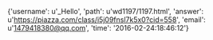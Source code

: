 {'username': u'_Hello', 'path': u'wd1197/1197.html', 'answer': u'https://piazza.com/class/i5j09fnsl7k5x0?cid=558', 'email': u'1479418380@qq.com', 'time': '2016-02-24:18:46:12'}